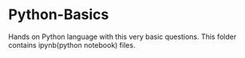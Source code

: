 # Python-Basics
Hands on Python language with this very basic questions. This folder contains ipynb(python notebook) files.
